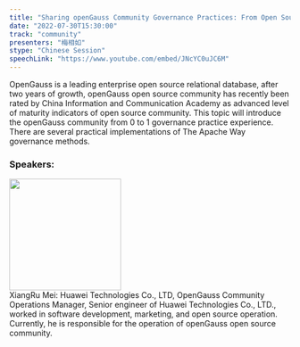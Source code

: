 ```yaml
---
title: "Sharing openGauss Community Governance Practices: From Open Source to Open Governance"
date: "2022-07-30T15:30:00"
track: "community"
presenters: "梅相如"
stype: "Chinese Session"
speechLink: "https://www.youtube.com/embed/JNcYC0uJC6M"
---
```

OpenGauss is a leading enterprise open source relational database, after two years of growth, openGauss open source community has recently been rated by China Information and Communication Academy as advanced level of maturity indicators of open source community.
This topic will introduce the openGauss community from 0 to 1 governance practice experience. There are several practical implementations of The Apache Way governance methods.
 ### Speakers: 
 <img src="images/speaker/1222.png" width="200" /><br>XiangRu Mei: Huawei Technologies Co., LTD, OpenGauss Community Operations Manager, Senior engineer of Huawei Technologies Co., LTD., worked in software development, marketing, and open source operation. Currently, he is responsible for the operation of openGauss open source community.

 